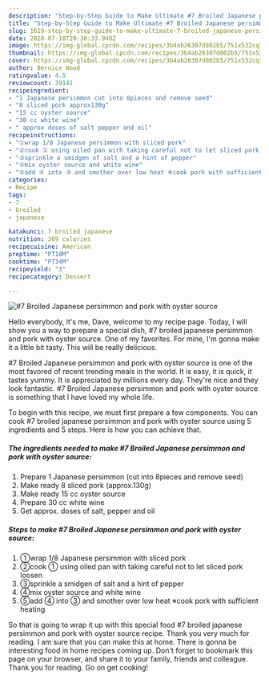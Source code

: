 ```yaml
---
description: "Step-by-Step Guide to Make Ultimate #7 Broiled Japanese persimmon and pork with oyster source"
title: "Step-by-Step Guide to Make Ultimate #7 Broiled Japanese persimmon and pork with oyster source"
slug: 1619-step-by-step-guide-to-make-ultimate-7-broiled-japanese-persimmon-and-pork-with-oyster-source
date: 2020-07-18T20:30:33.940Z
image: https://img-global.cpcdn.com/recipes/3b4ab26307d802b5/751x532cq70/7-broiled-japanese-persimmon-and-pork-with-oyster-source-recipe-main-photo.jpg
thumbnail: https://img-global.cpcdn.com/recipes/3b4ab26307d802b5/751x532cq70/7-broiled-japanese-persimmon-and-pork-with-oyster-source-recipe-main-photo.jpg
cover: https://img-global.cpcdn.com/recipes/3b4ab26307d802b5/751x532cq70/7-broiled-japanese-persimmon-and-pork-with-oyster-source-recipe-main-photo.jpg
author: Bernice Wood
ratingvalue: 4.5
reviewcount: 39141
recipeingredient:
- "1 Japanese persimmon cut into 8pieces and remove seed"
- "8 sliced pork approx130g"
- "15 cc oyster source"
- "30 cc white wine"
- " approx doses of salt pepper and oil"
recipeinstructions:
- "①wrap 1/8 Japanese persimmon with sliced pork"
- "②cook ① using oiled pan with taking careful not to let sliced pork loosen"
- "③sprinkle a smidgen of salt and a hint of pepper"
- "④mix oyster source and white wine"
- "⑤add ④ into ③ and smother over low heat ※cook pork with sufficient heating"
categories:
- Recipe
tags:
- 7
- broiled
- japanese

katakunci: 7 broiled japanese 
nutrition: 269 calories
recipecuisine: American
preptime: "PT18M"
cooktime: "PT34M"
recipeyield: "3"
recipecategory: Dessert

---
```



![#7 Broiled Japanese persimmon and pork with oyster source](https://img-global.cpcdn.com/recipes/3b4ab26307d802b5/751x532cq70/7-broiled-japanese-persimmon-and-pork-with-oyster-source-recipe-main-photo.jpg)

Hello everybody, it's me, Dave, welcome to my recipe page. Today, I will show you a way to prepare a special dish, #7 broiled japanese persimmon and pork with oyster source. One of my favorites. For mine, I'm gonna make it a little bit tasty. This will be really delicious.

#7 Broiled Japanese persimmon and pork with oyster source is one of the most favored of recent trending meals in the world. It is easy, it is quick, it tastes yummy. It is appreciated by millions every day. They're nice and they look fantastic. #7 Broiled Japanese persimmon and pork with oyster source is something that I have loved my whole life.




To begin with this recipe, we must first prepare a few components. You can cook #7 broiled japanese persimmon and pork with oyster source using 5 ingredients and 5 steps. Here is how you can achieve that.

<!--inarticleads1-->

##### The ingredients needed to make #7 Broiled Japanese persimmon and pork with oyster source:

1. Prepare 1 Japanese persimmon (cut into 8pieces and remove seed)
1. Make ready 8 sliced pork (approx.130g)
1. Make ready 15 cc oyster source
1. Prepare 30 cc white wine
1. Get  approx. doses of salt, pepper and oil




<!--inarticleads2-->

##### Steps to make #7 Broiled Japanese persimmon and pork with oyster source:

1. ①wrap 1/8 Japanese persimmon with sliced pork
1. ②cook ① using oiled pan with taking careful not to let sliced pork loosen
1. ③sprinkle a smidgen of salt and a hint of pepper
1. ④mix oyster source and white wine
1. ⑤add ④ into ③ and smother over low heat ※cook pork with sufficient heating




So that is going to wrap it up with this special food #7 broiled japanese persimmon and pork with oyster source recipe. Thank you very much for reading. I am sure that you can make this at home. There is gonna be interesting food in home recipes coming up. Don't forget to bookmark this page on your browser, and share it to your family, friends and colleague. Thank you for reading. Go on get cooking!
